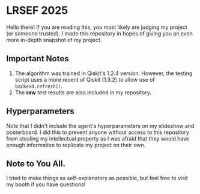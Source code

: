 # LRSEF 2025

Hello there! If you are reading this, you most likely are judging my project (or someone trusted). I made this repository in hopes of giving you an even more in-depth snapshot of my project.



## Important Notes

1. The algorithm was trained in Qiskit's 1.2.4 version. However, the testing script uses a more recent of Qiskit (1.3.2) to allow use of `backend.refresh()`.
2. The **raw** test results are also included in my repository.

## Hyperparameters

Note that I didn't include the agent's hyperparameters on my slideshow and posterboard. I did this to prevent anyone without access to this repository from stealing my intellectual property as I was afraid that they would have enough information to replicate my project on their own. 

## Note to You All.

I tried to make things as self-explanatory as possible, but feel free to visit my booth if you have questions!


